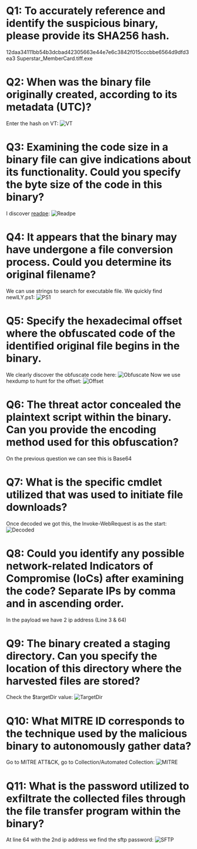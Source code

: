 # Q1: To accurately reference and identify the suspicious binary, please provide its SHA256 hash.

12daa34111bb54b3dcbad42305663e44e7e6c3842f015cccbbe6564d9dfd3ea3 Superstar_MemberCard.tiff.exe

# Q2: When was the binary file originally created, according to its metadata (UTC)?

Enter the hash on VT:
![VT](./assets/2024-09-22T11:34:24,713072253+02:00.png)

# Q3: Examining the code size in a binary file can give indications about its functionality. Could you specify the byte size of the code in this binary?

I discover [readpe](https://github.com/mentebinaria/readpe):
![Readpe](./assets/2024-09-22T11:32:03,884779232+02:00.png)

# Q4: It appears that the binary may have undergone a file conversion process. Could you determine its original filename?

We can use strings to search for executable file. We quickly find newILY.ps1:
![PS1](./assets/2024-09-22T11:32:22,526266127+02:00.png)

# Q5: Specify the hexadecimal offset where the obfuscated code of the identified original file begins in the binary.

We clearly discover the obfuscate code here:
![Obfuscate](./assets/2024-09-22T11:33:02,761626182+02:00.png)
Now we use hexdump to hunt for the offset:
![Offset](./assets/2024-09-22T11:33:39,601447807+02:00.png)

# Q6: The threat actor concealed the plaintext script within the binary. Can you provide the encoding method used for this obfuscation?

On the previous question we can see this is Base64

# Q7: What is the specific cmdlet utilized that was used to initiate file downloads?

Once decoded we got this, the Invoke-WebRequest is as the start:
![Decoded](./assets/2024-09-29T13:22:30,316175524+02:00.png)

# Q8: Could you identify any possible network-related Indicators of Compromise (IoCs) after examining the code? Separate IPs by comma and in ascending order.

In the payload we have 2 ip address (Line 3 & 64)

# Q9: The binary created a staging directory. Can you specify the location of this directory where the harvested files are stored?

Check the $targetDir value:
![TargetDir](./assets/2024-09-22T11:36:02,217134712+02:00.png)

# Q10: What MITRE ID corresponds to the technique used by the malicious binary to autonomously gather data?

Go to MITRE ATT&CK, go to Collection/Automated Collection:
![MITRE](./assets/2024-09-29T15:56:47,363125916+02:00.png)

# Q11: What is the password utilized to exfiltrate the collected files through the file transfer program within the binary?

At line 64 with the 2nd ip address we find the sftp password:
![SFTP](./assets/2024-09-22T11:35:36,310010584+02:00.png)
